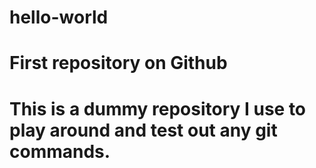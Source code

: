 # hello-world
# First repository on Github

# This is a dummy repository I use to play around and test out any git commands.
